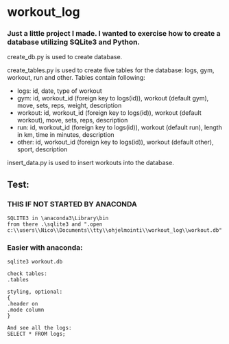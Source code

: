 # workout_log
### Just a little project I made. I wanted to exercise how to create a database utilizing SQLite3 and Python.

create_db.py is used to create database.

create_tables.py is used to create five tables for the database: logs, gym, workout, run and other.
Tables contain following:
- logs: id, date, type of workout
- gym: id, workout_id (foreign key to logs(id)), workout (default gym), move, sets, reps, weight, description
- workout: id, workout_id (foreign key to logs(id)), workout (default workout), move, sets, reps, description
- run: id, workout_id (foreign key to logs(id)), workout (default run), length in km, time in minutes, description
- other: id, workout_id (foreign key to logs(id)), workout (default other), sport, description

insert_data.py is used to insert workouts into the database.

## Test:

### THIS IF NOT STARTED BY ANACONDA

    
    SQLITE3 in \anaconda3\Library\bin
    from there .\sqlite3 and ".open c:\\users\\Nico\\Documents\\tty\\ohjelmointi\\workout_log\\workout.db"
    

### Easier with anaconda:
    
    sqlite3 workout.db

    check tables:
    .tables

    styling, optional:
    {
    .header on
    .mode column
    }

    And see all the logs:
    SELECT * FROM logs;
